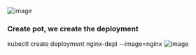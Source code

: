 ![image](https://user-images.githubusercontent.com/35073431/206886415-e8887484-1e1f-4850-88d0-2d4752592a12.png)

### Create pot, we create the deployment
kubectl create deployment nginx-depl --image=nginx
![image](https://user-images.githubusercontent.com/35073431/206886431-774599dc-d1f3-4107-abd9-160d9cda5a21.png)

